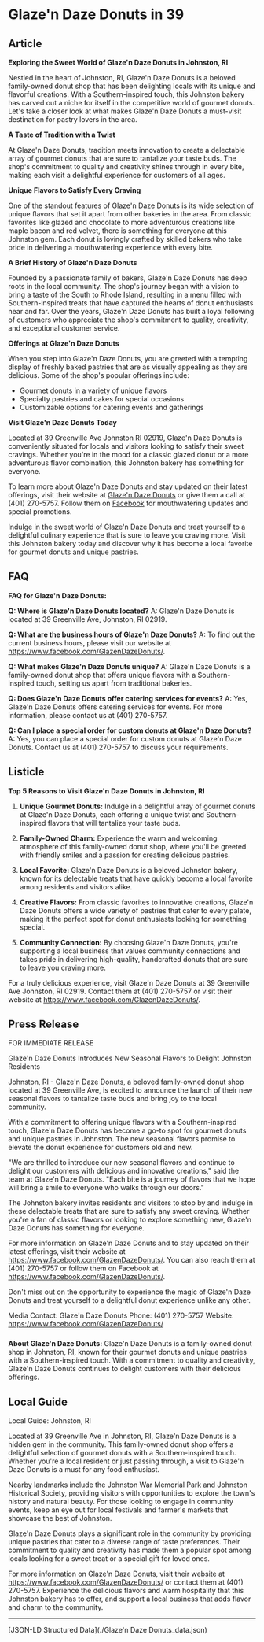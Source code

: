 # Glaze'n Daze Donuts in 39

## Article
**Exploring the Sweet World of Glaze'n Daze Donuts in Johnston, RI**

Nestled in the heart of Johnston, RI, Glaze'n Daze Donuts is a beloved family-owned donut shop that has been delighting locals with its unique and flavorful creations. With a Southern-inspired touch, this Johnston bakery has carved out a niche for itself in the competitive world of gourmet donuts. Let's take a closer look at what makes Glaze'n Daze Donuts a must-visit destination for pastry lovers in the area.

**A Taste of Tradition with a Twist**

At Glaze'n Daze Donuts, tradition meets innovation to create a delectable array of gourmet donuts that are sure to tantalize your taste buds. The shop's commitment to quality and creativity shines through in every bite, making each visit a delightful experience for customers of all ages.

**Unique Flavors to Satisfy Every Craving**

One of the standout features of Glaze'n Daze Donuts is its wide selection of unique flavors that set it apart from other bakeries in the area. From classic favorites like glazed and chocolate to more adventurous creations like maple bacon and red velvet, there is something for everyone at this Johnston gem. Each donut is lovingly crafted by skilled bakers who take pride in delivering a mouthwatering experience with every bite.

**A Brief History of Glaze'n Daze Donuts**

Founded by a passionate family of bakers, Glaze'n Daze Donuts has deep roots in the local community. The shop's journey began with a vision to bring a taste of the South to Rhode Island, resulting in a menu filled with Southern-inspired treats that have captured the hearts of donut enthusiasts near and far. Over the years, Glaze'n Daze Donuts has built a loyal following of customers who appreciate the shop's commitment to quality, creativity, and exceptional customer service.

**Offerings at Glaze'n Daze Donuts**

When you step into Glaze'n Daze Donuts, you are greeted with a tempting display of freshly baked pastries that are as visually appealing as they are delicious. Some of the shop's popular offerings include:

- Gourmet donuts in a variety of unique flavors
- Specialty pastries and cakes for special occasions
- Customizable options for catering events and gatherings

**Visit Glaze'n Daze Donuts Today**

Located at 39 Greenville Ave Johnston RI 02919, Glaze'n Daze Donuts is conveniently situated for locals and visitors looking to satisfy their sweet cravings. Whether you're in the mood for a classic glazed donut or a more adventurous flavor combination, this Johnston bakery has something for everyone.

To learn more about Glaze'n Daze Donuts and stay updated on their latest offerings, visit their website at [Glaze'n Daze Donuts](https://www.facebook.com/GlazenDazeDonuts/) or give them a call at (401) 270-5757. Follow them on [Facebook](https://www.facebook.com/GlazenDazeDonuts/) for mouthwatering updates and special promotions.

Indulge in the sweet world of Glaze'n Daze Donuts and treat yourself to a delightful culinary experience that is sure to leave you craving more. Visit this Johnston bakery today and discover why it has become a local favorite for gourmet donuts and unique pastries.

## FAQ
**FAQ for Glaze'n Daze Donuts:**

**Q: Where is Glaze'n Daze Donuts located?**
A: Glaze'n Daze Donuts is located at 39 Greenville Ave, Johnston, RI 02919.

**Q: What are the business hours of Glaze'n Daze Donuts?**
A: To find out the current business hours, please visit our website at https://www.facebook.com/GlazenDazeDonuts/.

**Q: What makes Glaze'n Daze Donuts unique?**
A: Glaze'n Daze Donuts is a family-owned donut shop that offers unique flavors with a Southern-inspired touch, setting us apart from traditional bakeries.

**Q: Does Glaze'n Daze Donuts offer catering services for events?**
A: Yes, Glaze'n Daze Donuts offers catering services for events. For more information, please contact us at (401) 270-5757.

**Q: Can I place a special order for custom donuts at Glaze'n Daze Donuts?**
A: Yes, you can place a special order for custom donuts at Glaze'n Daze Donuts. Contact us at (401) 270-5757 to discuss your requirements.

## Listicle
**Top 5 Reasons to Visit Glaze'n Daze Donuts in Johnston, RI**

1. **Unique Gourmet Donuts:** Indulge in a delightful array of gourmet donuts at Glaze'n Daze Donuts, each offering a unique twist and Southern-inspired flavors that will tantalize your taste buds.

2. **Family-Owned Charm:** Experience the warm and welcoming atmosphere of this family-owned donut shop, where you'll be greeted with friendly smiles and a passion for creating delicious pastries.

3. **Local Favorite:** Glaze'n Daze Donuts is a beloved Johnston bakery, known for its delectable treats that have quickly become a local favorite among residents and visitors alike.

4. **Creative Flavors:** From classic favorites to innovative creations, Glaze'n Daze Donuts offers a wide variety of pastries that cater to every palate, making it the perfect spot for donut enthusiasts looking for something special.

5. **Community Connection:** By choosing Glaze'n Daze Donuts, you're supporting a local business that values community connections and takes pride in delivering high-quality, handcrafted donuts that are sure to leave you craving more.

For a truly delicious experience, visit Glaze'n Daze Donuts at 39 Greenville Ave Johnston, RI 02919. Contact them at (401) 270-5757 or visit their website at https://www.facebook.com/GlazenDazeDonuts/.

## Press Release
FOR IMMEDIATE RELEASE

Glaze'n Daze Donuts Introduces New Seasonal Flavors to Delight Johnston Residents

Johnston, RI - Glaze'n Daze Donuts, a beloved family-owned donut shop located at 39 Greenville Ave, is excited to announce the launch of their new seasonal flavors to tantalize taste buds and bring joy to the local community.

With a commitment to offering unique flavors with a Southern-inspired touch, Glaze'n Daze Donuts has become a go-to spot for gourmet donuts and unique pastries in Johnston. The new seasonal flavors promise to elevate the donut experience for customers old and new.

"We are thrilled to introduce our new seasonal flavors and continue to delight our customers with delicious and innovative creations," said the team at Glaze'n Daze Donuts. "Each bite is a journey of flavors that we hope will bring a smile to everyone who walks through our doors."

The Johnston bakery invites residents and visitors to stop by and indulge in these delectable treats that are sure to satisfy any sweet craving. Whether you're a fan of classic flavors or looking to explore something new, Glaze'n Daze Donuts has something for everyone.

For more information on Glaze'n Daze Donuts and to stay updated on their latest offerings, visit their website at https://www.facebook.com/GlazenDazeDonuts/. You can also reach them at (401) 270-5757 or follow them on Facebook at https://www.facebook.com/GlazenDazeDonuts/.

Don't miss out on the opportunity to experience the magic of Glaze'n Daze Donuts and treat yourself to a delightful donut experience unlike any other.

Media Contact:
Glaze'n Daze Donuts
Phone: (401) 270-5757
Website: https://www.facebook.com/GlazenDazeDonuts/

###

**About Glaze'n Daze Donuts:**
Glaze'n Daze Donuts is a family-owned donut shop in Johnston, RI, known for their gourmet donuts and unique pastries with a Southern-inspired touch. With a commitment to quality and creativity, Glaze'n Daze Donuts continues to delight customers with their delicious offerings.

## Local Guide
Local Guide: Johnston, RI

Located at 39 Greenville Ave in Johnston, RI, Glaze'n Daze Donuts is a hidden gem in the community. This family-owned donut shop offers a delightful selection of gourmet donuts with a Southern-inspired touch. Whether you're a local resident or just passing through, a visit to Glaze'n Daze Donuts is a must for any food enthusiast.

Nearby landmarks include the Johnston War Memorial Park and Johnston Historical Society, providing visitors with opportunities to explore the town's history and natural beauty. For those looking to engage in community events, keep an eye out for local festivals and farmer's markets that showcase the best of Johnston.

Glaze'n Daze Donuts plays a significant role in the community by providing unique pastries that cater to a diverse range of taste preferences. Their commitment to quality and creativity has made them a popular spot among locals looking for a sweet treat or a special gift for loved ones.

For more information on Glaze'n Daze Donuts, visit their website at https://www.facebook.com/GlazenDazeDonuts/ or contact them at (401) 270-5757. Experience the delicious flavors and warm hospitality that this Johnston bakery has to offer, and support a local business that adds flavor and charm to the community.


---

[JSON-LD Structured Data](./Glaze'n Daze Donuts_data.json)
